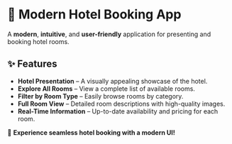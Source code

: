 # 🏨 Modern Hotel Booking App  

A **modern**, **intuitive**, and **user-friendly** application for presenting and booking hotel rooms.  

## ✨ Features  

- **Hotel Presentation** – A visually appealing showcase of the hotel.  
- **Explore All Rooms** – View a complete list of available rooms.  
- **Filter by Room Type** – Easily browse rooms by category.  
- **Full Room View** – Detailed room descriptions with high-quality images.  
- **Real-Time Information** – Up-to-date availability and pricing for each room.  

🚀 **Experience seamless hotel booking with a modern UI!**  
